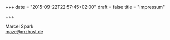 +++
date = "2015-09-22T22:57:45+02:00"
draft = false
title = "Impressum"

+++

Marcel Spark  
maze@mzhost.de
